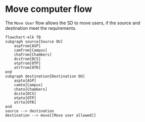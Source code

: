 # Move computer flow

The `Move User` flow allows the SD to move users, if the source and destination meet the requirements.

```mermaid
flowchart-elk TB
subgraph source[Source OU]
    aspfrom[ASP]
    camfrom[Campus]
    chafrom[Chambers]
    dcsfrom[DCS]
    otpfrom[OTP]
    otrfrom[OTR]
end
subgraph destination[Destination OU]
    aspto[ASP]
    camto[Campus]
    chato[Chambers]
    dcsto[DCS]
    otpto[OTP]
    otrto[OTR]
end
source --> destination
destination --> move[[Move user allowed]]
```